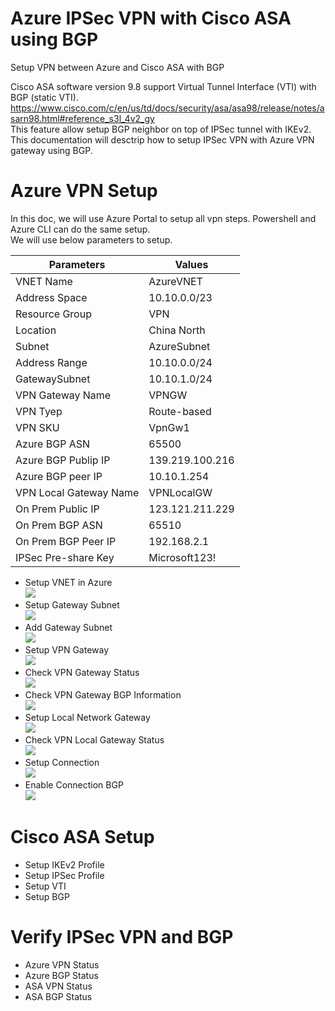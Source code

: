 # Azure IPSec VPN with Cisco ASA using BGP
Setup VPN between Azure and Cisco ASA with BGP

Cisco ASA software version 9.8 support Virtual Tunnel Interface (VTI) with BGP (static VTI). <br>
https://www.cisco.com/c/en/us/td/docs/security/asa/asa98/release/notes/asarn98.html#reference_s3l_4v2_gy <br>
This feature allow setup BGP neighbor on top of IPSec tunnel with IKEv2. <br>
This documentation will desctrip how to setup IPSec VPN with Azure VPN gateway using BGP. <br>

# Azure VPN Setup 
In this doc, we will use Azure Portal to setup all vpn steps. Powershell and Azure CLI can do the same setup. <br>
We will use below parameters to setup. <br>

Parameters            | Values
----------------------| -------------
VNET Name             | AzureVNET
Address Space         | 10.10.0.0/23
Resource Group        | VPN
Location              | China North
Subnet                | AzureSubnet
Address Range         | 10.10.0.0/24
GatewaySubnet         | 10.10.1.0/24
VPN Gateway Name      | VPNGW
VPN Tyep              | Route-based
VPN SKU               | VpnGw1
Azure BGP ASN         | 65500
Azure BGP Publip IP   | 139.219.100.216
Azure BGP peer IP     | 10.10.1.254
VPN Local Gateway Name| VPNLocalGW
On Prem Public IP     | 123.121.211.229
On Prem BGP ASN       | 65510
On Prem BGP Peer IP   | 192.168.2.1
IPSec Pre-share Key   | Microsoft123!

* Setup VNET in Azure <br>
![](https://github.com/yinghli/azure-vpn-asa/blob/master/VNET.PNG) 
* Setup Gateway Subnet <br>
![](https://github.com/yinghli/azure-vpn-asa/blob/master/GWsubnet.PNG)
* Add Gateway Subnet <br>
![](https://github.com/yinghli/azure-vpn-asa/blob/master/GWSubnet1.PNG)
* Setup VPN Gateway <br>
![](https://github.com/yinghli/azure-vpn-asa/blob/master/GW.PNG)
* Check VPN Gateway Status<br>
![](https://github.com/yinghli/azure-vpn-asa/blob/master/GWOverview.PNG)
* Check VPN Gateway BGP Information<br>
![](https://github.com/yinghli/azure-vpn-asa/blob/master/GWStatus.PNG)
* Setup Local Network Gateway <br>
![](https://github.com/yinghli/azure-vpn-asa/blob/master/LocalGW.PNG)
* Check VPN Local Gateway Status<br>
![](https://github.com/yinghli/azure-vpn-asa/blob/master/LocalGWStatus.PNG)
* Setup Connection <br>
![](https://github.com/yinghli/azure-vpn-asa/blob/master/Connection.PNG)
* Enable Connection BGP <br>
![](https://github.com/yinghli/azure-vpn-asa/blob/master/ConnectionBGP.PNG)

# Cisco ASA Setup
* Setup IKEv2 Profile 
* Setup IPSec Profile
* Setup VTI
* Setup BGP

# Verify IPSec VPN and BGP
* Azure VPN Status
* Azure BGP Status
* ASA VPN Status
* ASA BGP Status
